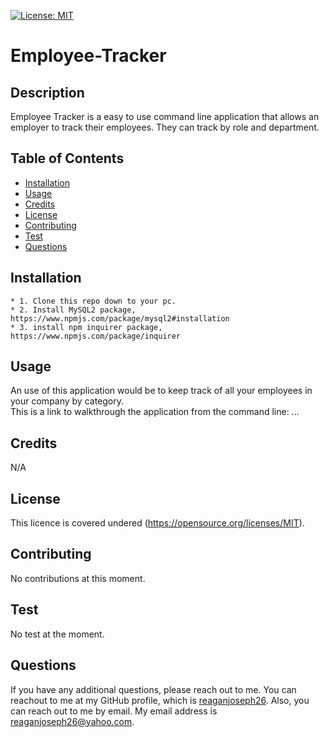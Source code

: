 [![License: MIT](https://img.shields.io/badge/License-MIT-yellow.svg)]()

  # Employee-Tracker 

  ## Description
  Employee Tracker is a easy to use command line application that allows an employer to track their employees. They can track by role and department. 

  ## Table of Contents
  * [Installation](#installation)
  * [Usage](#usage)
  * [Credits](#credits)
  * [License](#license)
  * [Contributing](#Contributing)
  * [Test](#test)
  * [Questions](#questions)
  

  ## Installation
  	* 1. Clone this repo down to your pc.
    * 2. Install MySQL2 package, https://www.npmjs.com/package/mysql2#installation
    * 3. install npm inquirer package, https://www.npmjs.com/package/inquirer

  ## Usage
  An use of this application would be to keep track of all your employees in your company by category. 
  </br>
  This is a link to walkthrough the application from the command line: ...
  </br>

  ## Credits
  N/A

  ## License
  This licence is covered undered (https://opensource.org/licenses/MIT).
  

  ## Contributing 
  No contributions at this moment.

  ## Test
  No test at the moment. 

  ## Questions
  If you have any additional questions, please reach out to me. 
  You can reachout to me at my GitHub profile, which is [reaganjoseph26](https://github.com/reaganjoseph26).
  Also, you can reach out to me by email. My email address is reaganjoseph26@yahoo.com. 
  